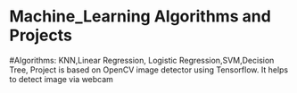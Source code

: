# Machine_Learning Algorithms and Projects
#Algorithms: KNN,Linear Regression, Logistic Regression,SVM,Decision Tree,
Project is based on OpenCV image detector using Tensorflow.
It helps to detect image via webcam
